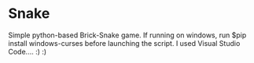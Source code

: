 # Snake
Simple python-based Brick-Snake game.
If running on windows, run $pip install windows-curses before launching the script.
I used Visual Studio Code.... :) :)

